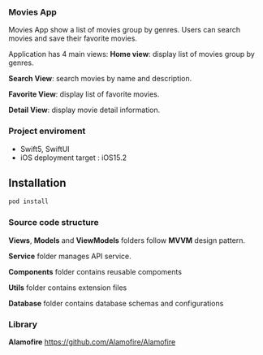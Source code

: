 ### Movies App

Movies App show a list of movies group by genres. Users can search movies and save their favorite movies.

Application has 4 main views:
**Home view**: display list of movies group by genres.

**Search View**: search movies by name and description.

**Favorite View**: display list of favorite movies.

**Detail View**: display movie detail information.

### Project enviroment

- Swift5, SwiftUI
- iOS deployment target : iOS15.2

## Installation

```bash
pod install
```

### Source code structure

**Views**, **Models** and **ViewModels** folders follow **MVVM** design pattern.

**Service** folder manages API service.

**Components** folder contains reusable compoments

**Utils** folder contains extension files

**Database** folder contains database schemas and configurations

### Library

**Alamofire** https://github.com/Alamofire/Alamofire
